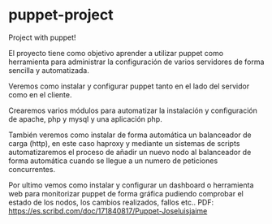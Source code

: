 puppet-project
==============

Project with puppet!

El proyecto tiene como objetivo aprender a utilizar puppet como
herramienta para administrar la configuración de varios servidores de
forma sencilla y automatizada.

Veremos como instalar y configurar puppet tanto en el lado del servidor
como en el cliente.

Crearemos varios módulos para automatizar la instalación y
configuración de apache, php y mysql y una aplicación php.

También veremos como instalar de forma automática un balanceador de
carga (http), en este caso haproxy y mediante un sistemas de scripts
automatizaremos el proceso de añadir un nuevo nodo al balanceador de
forma automática cuando se llegue a un numero de peticiones concurrentes.

Por ultimo vemos como instalar y configurar un dashboard o herramienta
web para monitorizar puppet de forma gráfica pudiendo comprobar el
estado de los nodos, los cambios realizados, fallos etc..
PDF: https://es.scribd.com/doc/171840817/Puppet-Joseluisjaime
